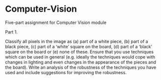 # Computer-Vision

Five-part assignment for Computer Vision module

Part 1. 

Classify all pixels in the image as (a) part of a white piece, (b) part of a black piece, (c) part of a ‘white’ square on the board, (d) part of a ‘black’ square on the board or (e) none of these.  Ensure that you use techniques which can be used in general (e.g. ideally the techniques would cope with changes in lighting and even changes in the appearance of the pieces and the board).  Write an analysis of the robustness of the techniques you have used and include suggestions for improving the robustness.
